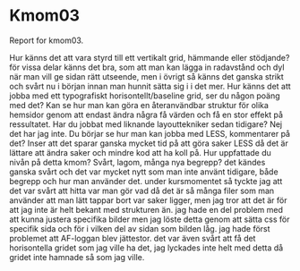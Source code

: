 Kmom03
===============================

Report for kmom03.


Hur känns det att vara styrd till ett vertikalt grid, hämmande eller stödjande?
för vissa delar känns det bra, som att man kan lägga in radavstånd och dyl när man vill ge sidan rätt utseende, men i övrigt så känns det ganska strikt och svårt nu i början innan man hunnit sätta sig i i det mer.
Hur känns det att jobba med ett typografiskt horisontellt/baseline grid, ser du någon poäng med det?
Kan se hur man kan göra en återanvändbar struktur för olika hemsidor genom att endast ändra några få värden och få en stor effekt på ressultatet.
Har du jobbat med liknande layouttekniker sedan tidigare?
Nej det har jag inte.
Du börjar se hur man kan jobba med LESS, kommentarer på det?
Inser att det sparar ganska mycket tid på att göra saker LESS då det är lättare att ändra saker och mindre kod att ha koll på.
Hur uppfattade du nivån på detta kmom? Svårt, lagom, många nya begrepp?
det kändes ganska svårt och det var mycket nytt som man inte använt tidigare, både begrepp och hur man använder det.
under kursmomentet så tyckte jag att det var svårt att hitta var man gör vad då det är så många filer som man använder att man lätt tappar bort var saker ligger, men jag tror att det är för att jag inte är helt bekant med strukturen än. jag hade en del problem med att kunna justera specifika bilder men jag löste detta genom att sätta css för specifik sida och för i vilken del av sidan som bilden låg. jag hade först problemet att AF-loggan blev jättestor.
det var även svårt att få det horisontella gridet som jag ville ha det, jag lyckades inte helt med detta då gridet inte hamnade så som jag ville.



